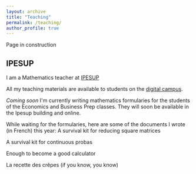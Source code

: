 ```yaml
---
layout: archive
title: "Teaching"
permalink: /teaching/
author_profile: true
---
```


Page in construction 

## IPESUP
I am a Mathematics teacher at [IPESUP](https://www.ipesup.fr)

All my teaching materials are available to students on the [digital campus](https://campusnumerique.ipesup.fr/login/index.php).

<i>Coming soon</i> I'm currently writing mathematics formularies for the students of the Economics and Business Prep classes. They will soon be available in the Ipesup building and online.

While waiting for the formularies, here are some of the documents I wrote (in French) this year:
A survival kit for reducing square matrices 
<a href="https://valentinkil.github.io/files/pdf/Reduction.pdf"><i class="fas fa-fw fa-file-pdf zoom" aria-hidden="true"></i></a> 

A survival kit for continuous probas
<a href="https://valentinkil.github.io/files/pdf/Proba_continues.pdf"><i class="fas fa-fw fa-file-pdf zoom" aria-hidden="true"></i></a> 

Enough to become a good calculator
<a href="https://valentinkil.github.io/files/pdf/Calcul.pdf"><i class="fas fa-fw fa-file-pdf zoom" aria-hidden="true"></i></a> 


La recette des crêpes (if you know, you know) <a href="https://valentinkil.github.io/files/bibtex/Recettecrepe.txt"><i class="fa fa-bookmark" aria-hidden="true"></i></a> 


